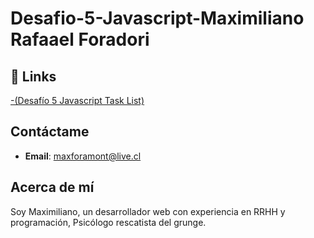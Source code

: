 # Desafio-5-Javascript-Maximiliano Rafaael Foradori

## 🔗 Links
[-(Desafío 5 Javascript Task List)](https://bladesnecro.github.io/Desaf-o-5-Javascript-Task-List/)

## Contáctame
- **Email**: [maxforamont@live.cl](maxforamont@live.cl)

## Acerca de mí
Soy Maximiliano, un desarrollador web con experiencia en RRHH y programación, Psicólogo rescatista del grunge.
